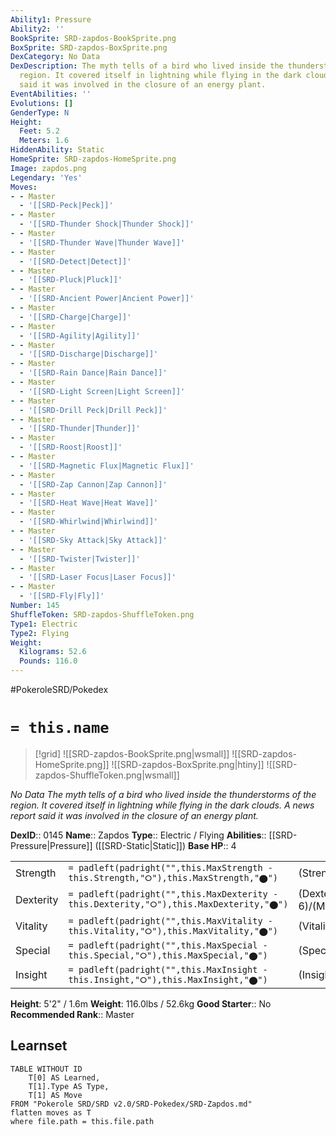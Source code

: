 ```yaml
---
Ability1: Pressure
Ability2: ''
BookSprite: SRD-zapdos-BookSprite.png
BoxSprite: SRD-zapdos-BoxSprite.png
DexCategory: No Data
DexDescription: The myth tells of a bird who lived inside the thunderstorms of the
  region. It covered itself in lightning while flying in the dark clouds. A news report
  said it was involved in the closure of an energy plant.
EventAbilities: ''
Evolutions: []
GenderType: N
Height:
  Feet: 5.2
  Meters: 1.6
HiddenAbility: Static
HomeSprite: SRD-zapdos-HomeSprite.png
Image: zapdos.png
Legendary: 'Yes'
Moves:
- - Master
  - '[[SRD-Peck|Peck]]'
- - Master
  - '[[SRD-Thunder Shock|Thunder Shock]]'
- - Master
  - '[[SRD-Thunder Wave|Thunder Wave]]'
- - Master
  - '[[SRD-Detect|Detect]]'
- - Master
  - '[[SRD-Pluck|Pluck]]'
- - Master
  - '[[SRD-Ancient Power|Ancient Power]]'
- - Master
  - '[[SRD-Charge|Charge]]'
- - Master
  - '[[SRD-Agility|Agility]]'
- - Master
  - '[[SRD-Discharge|Discharge]]'
- - Master
  - '[[SRD-Rain Dance|Rain Dance]]'
- - Master
  - '[[SRD-Light Screen|Light Screen]]'
- - Master
  - '[[SRD-Drill Peck|Drill Peck]]'
- - Master
  - '[[SRD-Thunder|Thunder]]'
- - Master
  - '[[SRD-Roost|Roost]]'
- - Master
  - '[[SRD-Magnetic Flux|Magnetic Flux]]'
- - Master
  - '[[SRD-Zap Cannon|Zap Cannon]]'
- - Master
  - '[[SRD-Heat Wave|Heat Wave]]'
- - Master
  - '[[SRD-Whirlwind|Whirlwind]]'
- - Master
  - '[[SRD-Sky Attack|Sky Attack]]'
- - Master
  - '[[SRD-Twister|Twister]]'
- - Master
  - '[[SRD-Laser Focus|Laser Focus]]'
- - Master
  - '[[SRD-Fly|Fly]]'
Number: 145
ShuffleToken: SRD-zapdos-ShuffleToken.png
Type1: Electric
Type2: Flying
Weight:
  Kilograms: 52.6
  Pounds: 116.0
---
```


#PokeroleSRD/Pokedex

# `= this.name`

> [!grid]
> ![[SRD-zapdos-BookSprite.png|wsmall]]
> ![[SRD-zapdos-HomeSprite.png]]
> ![[SRD-zapdos-BoxSprite.png|htiny]]
> ![[SRD-zapdos-ShuffleToken.png|wsmall]]


*No Data*
*The myth tells of a bird who lived inside the thunderstorms of the region. It covered itself in lightning while flying in the dark clouds. A news report said it was involved in the closure of an energy plant.*

**DexID**:: 0145
**Name**:: Zapdos
**Type**:: Electric / Flying
**Abilities**:: [[SRD-Pressure|Pressure]] ([[SRD-Static|Static]])
**Base HP**:: 4

|           |                                                                                        |                                          |
| --------- | -------------------------------------------------------------------------------------- | ---------------------------------------- |
| Strength  | `= padleft(padright("",this.MaxStrength - this.Strength,"⭘"),this.MaxStrength,"⬤")`    | (Strength::5)/(MaxStrength::5)   |
| Dexterity | `= padleft(padright("",this.MaxDexterity - this.Dexterity,"⭘"),this.MaxDexterity,"⬤")` | (Dexterity:: 6)/(MaxDexterity::6) |
| Vitality  | `= padleft(padright("",this.MaxVitality - this.Vitality,"⭘"),this.MaxVitality,"⬤")`    | (Vitality::5)/(MaxVitality::5)   |
| Special   | `= padleft(padright("",this.MaxSpecial - this.Special,"⭘"),this.MaxSpecial,"⬤")`       | (Special::7)/(MaxSpecial::7)     |
| Insight   | `= padleft(padright("",this.MaxInsight - this.Insight,"⭘"),this.MaxInsight,"⬤")`       | (Insight::5)/(MaxInsight::5)     |

**Height**: 5'2" / 1.6m
**Weight**: 116.0lbs / 52.6kg
**Good Starter**:: No
**Recommended Rank**:: Master

## Learnset

```dataview
TABLE WITHOUT ID
    T[0] AS Learned,
    T[1].Type AS Type,
    T[1] AS Move
FROM "Pokerole SRD/SRD v2.0/SRD-Pokedex/SRD-Zapdos.md"
flatten moves as T
where file.path = this.file.path
```
